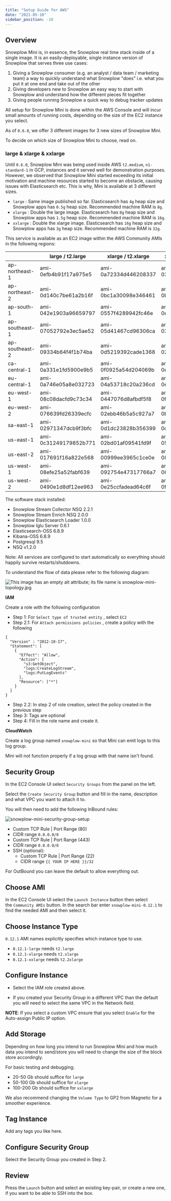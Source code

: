 ```yaml
---
title: "Setup Guide for AWS"
date: "2021-05-10"
sidebar_position: -10
---
```


## Overview

Snowplow Mini is, in essence, the Snowplow real time stack inside of a single image. It is an easily-deployable, single instance version of Snowplow that serves three use cases:

1. Giving a Snowplow consumer (e.g. an analyst / data team / marketing team) a way to quickly understand what Snowplow "does" i.e. what you put it at one end and take out of the other
2. Giving developers new to Snowplow an easy way to start with Snowplow and understand how the different pieces fit together
3. Giving people running Snowplow a quick way to debug tracker updates

All setup for Snowplow Mini is done within the AWS Console and will incur small amounts of running costs, depending on the size of the EC2 instance you select.

As of `0.6.0`, we offer 3 different images for 3 new sizes of Snowplow Mini.

To decide on which size of Snowplow Mini to choose, read on.

### large & xlarge & xxlarge

Until `0.6.0`, Snowplow Mini was being used inside AWS `t2.medium`, `n1-standard-1` in GCP, instances and it served well for demonstration purposes. However, we observed that Snowplow Mini started exceeding its initial motivation and machine resources started to become an obstacle, causing issues with Elasticsearch etc. This is why, Mini is available at 3 different sizes.

- `large` : Same image published so far. Elasticsearch has `4g` heap size and Snowplow apps has `0.5g` heap size. Recommended machine RAM is `8g`.
- `xlarge` : Double the large image. Elasticsearch has `8g` heap size and Snowplow apps has `1.5g` heap size. Recommended machine RAM is `16g`.
- `xxlarge` : Double the xlarge image. Elasticsearch has `16g` heap size and Snowplow apps has `3g` heap size. Recommended machine RAM is `32g`.

This service is available as an EC2 image within the AWS Community AMIs in the following regions:

|  | large / t2.large | xlarge / t2.xlarge | xxlarge / t2.xxlarge |
| --- | --- | --- | --- |
| ap-northeast-1 | ami-0efb4b91f17a975e5 | ami-0a72334d446208337 | ami-0374583e942a30381 |
| ap-northeast-2 | ami-0d140c7be61a2b16f | ami-0bc1a30098e346461 | ami-0b603839817b1f84e |
| ap-south-1 | ami-042e1903a96659797 | ami-0557f4289942fc46e | ami-0eafae2b64b8f2ff3 |
| ap-southeast-1 | ami-07052792e3ec5ae52 | ami-05d41467cd96306ca | ami-03c1c5fd1aa4f6db3 |
| ap-southeast-2 | ami-09334b64f4f1b74ba | ami-0d5219392cade1368 | ami-0222cf39d6fd6e0c1 |
| ca-central-1 | ami-0a331e1fd5900e9b5 | ami-0f0925a54d204069b | ami-0e73fa75ee75ea611 |
| eu-central-1 | ami-0a746e05a8e032723 | ami-04a53718c20a236cd | ami-0e1f17e94c37deee8 |
| eu-west-1 | ami-08c08dacfd9c73c34 | ami-0447076d8afbdf5f8 | ami-0f07c96b2ad07374d |
| eu-west-2 | ami-076639fd26339ecfc | ami-02ebb46b5a5c927a7 | ami-0b54e43fece94fae6 |
| sa-east-1 | ami-02971347dcb9f3bfc | ami-0d1dc23828b356399 | ami-0daab7c46439aa168 |
| us-east-1 | ami-0c31249179852b771 | ami-02bd01af09541fd9f | ami-05fbb97ddaef510f9 |
| us-east-2 | ami-017691f16a822e568 | ami-00999ee3965c1ce0e | ami-08929bb256653dfd1 |
| us-west-1 | ami-08efe25a52fabf639 | ami-092754e47317766a7 | ami-06dc0482b75628da3 |
| us-west-2 | ami-0490e1d8df12ee963 | ami-0e25ccfadead64c6f | ami-0f299f61aea3c1e52 |

The software stack installed:

- Snowplow Stream Collector NSQ 2.2.1
- Snowplow Stream Enrich NSQ 2.0.0
- Snowplow Elasticsearch Loader 1.0.0
- Snowplow Iglu Server 0.6.1
- Elasticsearch-OSS 6.8.9
- Kibana-OSS 6.8.9
- Postgresql 9.5
- NSQ v1.2.0

Note: All services are configured to start automatically so everything should happily survive restarts/shutdowns.

To understand the flow of data please refer to the following diagram:

![This image has an empty alt attribute; its file name is snowplow-mini-topology.jpg](images/snowplow-mini-topology.jpg)

**IAM**

Create a role with the following configuration

- Step 1: For `Select type of trusted entity` , select `EC2`
- Step 2.1: For `Attach permissions policies` , create a policy with the following

```
{
  "Version" : "2012-10-17",
  "Statement": [
    {
      "Effect": "Allow",
      "Action": [
        "s3:GetObject",
        "logs:CreateLogStream",
        "logs:PutLogEvents"
      ],
      "Resource": ["*"]
    }
  ]
}
```

- Step 2.2: In step 2 of role creation, select the policy created in the previous step
- Step 3: Tags are optional
- Step 4: Fill in the role name and create it.

**CloudWatch**

Create a log group named `snowplow-mini` so that Mini can emit logs to this log group.

Mini will not function properly if a log group with that name isn't found.

## Security Group

In the EC2 Console UI select `Security Groups` from the panel on the left.

Select the `Create Security Group` button and fill in the name, description and what VPC you want to attach it to.

You will then need to add the following InBound rules:

![snowplow-mini-security-group-setup](images/security-groups-setup.png)

- Custom TCP Rule | Port Range (80)
- CIDR range `0.0.0.0/0`
- Custom TCP Rule | Port Range (443)
- CIDR range `0.0.0.0/0`
- SSH (optional):
    - Custom TCP Rule | Port Range (22)
    - CIDR range `{{ YOUR IP HERE }}/32`

For OutBound you can leave the default to allow everything out.

## Choose AMI

In the EC2 Console UI select the `Launch Instance` button then select the `Community AMIs` button. In the search bar enter `snowplow-mini-0.12.1` to find the needed AMI and then select it.

## Choose Instance Type

`0.12.1` AMI names explicitly specifies which instance type to use.

- `0.12.1-large` needs `t2.large`
- `0.12.1-xlarge` needs `t2.xlarge`
- `0.12.1-xxlarge` needs `t2.2xlarge`

## Configure Instance

- Select the IAM role created above.

- If you created your Security Group in a different VPC than the default you will need to select the same VPC in the Network field.

**NOTE**: If you select a custom VPC ensure that you select `Enable` for the Auto-assign Public IP option.

## Add Storage

Depending on how long you intend to run Snowplow Mini and how much data you intend to send/store you will need to change the size of the block store accordingly.

For basic testing and debugging;

- 20-50 Gb should suffice for `large`
- 50-100 Gb should suffice for `xlarge`
- 100-200 Gb should suffice for `xxlarge`

We also recommend changing the `Volume Type` to GP2 from Magnetic for a smoother experience.

## Tag Instance

Add any tags you like here.

## Configure Security Group

Select the Security Group you created in Step 2.

## Review

Press the `Launch` button and select an existing key-pair, or create a new one, if you want to be able to SSH into the box.
